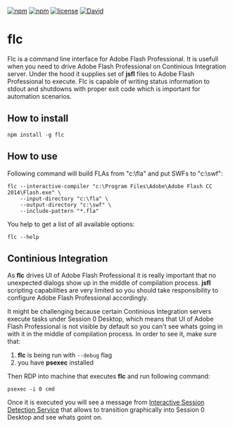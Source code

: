 [![npm](https://img.shields.io/npm/v/flc.svg?maxAge=86400)](https://www.npmjs.com/package/flc)
[![npm](https://img.shields.io/npm/dt/flc.svg?maxAge=86400)](https://www.npmjs.com/package/flc)
[![license](https://img.shields.io/github/license/alexeiskachykhin/flc.svg?maxAge=86400)](https://github.com/alexeiskachykhin/flc/blob/master/LICENSE)
[![David](https://img.shields.io/david/alexeiskachykhin/flc.svg?maxAge=86400)](https://david-dm.org/alexeiskachykhin/flc)

# flc

Flc is a command line interface for Adobe Flash Professional. It is usefull when you need to drive Adobe Flash Professional on Continious Integration server. Under the hood it supplies set of __jsfl__ files to Adobe Flash Professional to execute. Flc is capable of writing status information to stdout and shutdowns with proper exit code which is important for automation scenarios.

## How to install

```shell
npm install -g flc
```

## How to use

Following command will build FLAs from "c:\fla" and put SWFs to "c:\swf":

```shell
flc --interactive-compiler "c:\Program Files\Adobe\Adobe Flash CC 2014\Flash.exe" \
    --input-directory "c:\fla" \ 
    --output-directory "c:\swf" \
    --include-pattern "*.fla"
```

You help to get a list of all available options:

```shell
flc --help
```

## Continious Integration

As __flc__ drives UI of Adobe Flash Professional it is really important that no unexpected dialogs show up in the middle of compilation process. __jsfl__ scripting capabilities are very limited so you should take responsibility to configure Adobe Flash Professional accordingly.

It might be challenging because certain Continious Integration servers execute tasks under Session 0 Desktop, which means that UI of Adobe Flash Professional is not visible by default so you can't see whats going in with it in the middle of compilation process. In order to see it, make sure that:

1. __flc__ is being run with `--debug` flag
2. you have __psexec__ installed
 
Then RDP into machine that executes __flc__ and run following command:

```shell
psexec -i 0 cmd
```

Once it is executed you will see a message from [Interactive Session Detection Service](https://blogs.msdn.microsoft.com/patricka/2010/04/27/what-is-interactive-services-detection-and-why-is-it-blinking-at-me/) that allows to transition graphically into Session 0 Desktop and see whats goint on.
